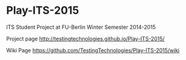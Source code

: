 # Play-ITS-2015
ITS Student Project at FU-Berlin Winter Semester 2014-2015

Project page
http://testingtechnologies.github.io/Play-ITS-2015/

Wiki Page
https://github.com/TestingTechnologies/Play-ITS-2015/wiki
